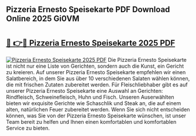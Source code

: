 ## Pizzeria Ernesto Speisekarte PDF Download Online 2025 Gi0VM

# <h2><a href="http://gcbexl.nevu.top/?p=Pizzeria+Ernesto+Speisekarte">🔗 👉🔴 Pizzeria Ernesto Speisekarte 2025 PDF</a></h2>

[![Pizzeria Ernesto Speisekarte 2025 PDF](https://i.imgur.com/dBaPXMq.png)](http://gcbexl.nevu.top/?p=Pizzeria+Ernesto+Speisekarte)
Die Pizzeria Ernesto Speisekarte ist nicht nur eine Liste von Gerichten, sondern auch die Kunst, ein Gericht zu kreieren. Auf unserer Pizzeria Ernesto Speisekarte empfehlen wir einen Salatbereich, in dem Sie aus über 10 verschiedenen Salaten wählen können, die mit frischen Zutaten zubereitet werden. Für Fleischliebhaber gibt es auf unserer Pizzeria Ernesto Speisekarte eine Auswahl an Gerichten: Rindfleisch, Schweinefleisch, Huhn und Fisch. Unseren Auserwählten bieten wir exquisite Gerichte wie Schaschlik und Steak an, die auf einem alten, natürlichen Feuer zubereitet werden. Wenn Sie sich nicht entscheiden können, was Sie von der Pizzeria Ernesto Speisekarte wünschen, ist unser Team bereit zu helfen und Ihnen einen komfortablen und komfortablen Service zu bieten.
